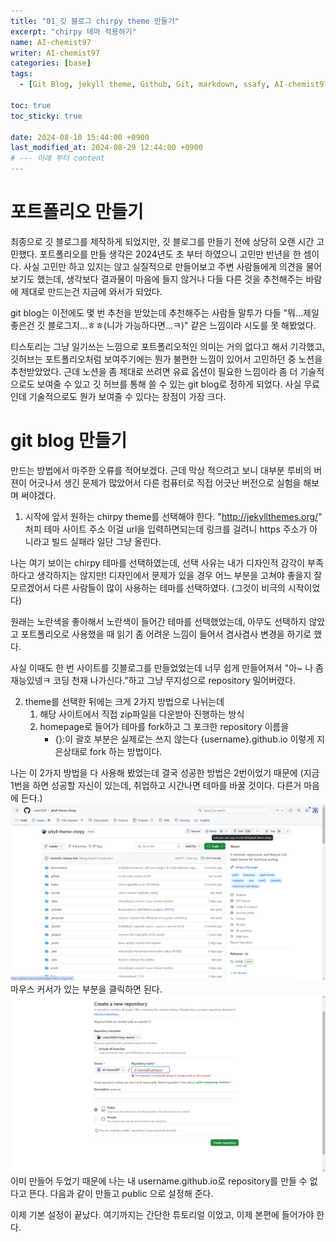 ```yaml
---
title: "01_깃 블로그 chirpy theme 만들기"
excerpt: "chirpy 테마 적용하기"
name: AI-chemist97
writer: AI-chemist97
categories: [base]
tags:
  - [Git Blog, jekyll theme, Github, Git, markdown, ssafy, AI-chemist97]

toc: true
toc_sticky: true

date: 2024-08-10 15:44:00 +0900
last_modified_at: 2024-08-29 12:44:00 +0900
# --- 아래 부터 content
---
```


# 포트폴리오 만들기
최종으로 깃 블로그를 제작하게 되었지만, 깃 블로그를 만들기 전에 상당히 오랜 시간 고민했다. 포트폴리오를 만들 생각은 2024년도 초 부터 하였으니 고민만 반년을 한 셈이다.
사실 고민만 하고 있지는 않고 실질적으로 만들어보고 주변 사람들에게 의견을 물어보기도 했는데, 생각보다 결과물이 마음에 들지 않거나 다들 다른 것을 추천해주는 바람에 제대로 만드는건 지금에 와서가 되었다.

git blog는 이전에도 몇 번 추천을 받았는데 추천해주는 사람들 말투가 다들
"뭐...제일 좋은건 깃 블로그지...ㅎㅎ(니가 가능하다면...ㅋ)" 같은 느낌이라 시도를 못 해봤었다.

티스토리는 그냥 일기쓰는 느낌으로 포트폴리오적인 의미는 거의 없다고 해서 기각했고, 깃허브는 포트폴리오처럼 보여주기에는 뭔가 불편한 느낌이 있어서 고민하던 중 노션을 추천받았었다. 근데 노션을 좀 제대로 쓰려면 유료 옵션이 필요한 느낌이라 좀 더 기술적으로도 보여줄 수 있고 깃 허브를 통해 쓸 수 있는 git blog로 정하게 되었다.
사실 무료인데 기술적으로도 뭔가 보여줄 수 있다는 장점이 가장 크다.

# git blog 만들기
만드는 방법에서 마주한 오류를 적어보겠다.
근데 막상 적으려고 보니 대부분 루비의 버젼이 어긋나서 생긴 문제가 많았어서 다른 컴퓨터로 직접 어긋난 버전으로 실험을 해보며 써야겠다.

1. 시작에 앞서 원하는 chirpy theme를 선택해야 한다.
"http://jekyllthemes.org/"
처피 테마 사이트 주소
이걸 url을 입력하면되는데 링크를 걸려니 https 주소가 아니라고 빌드 실패라 일단 그냥 올린다.

나는 여기 보이는 chirpy 테마를 선택하였는데, 선택 사유는 내가 디자인적 감각이 부족하다고 생각하지는 않지만! 디자인에서 문제가 있을 경우 어느 부분을 고쳐야 좋을지 잘 모르겠어서 다른 사람들이 많이 사용하는 테마를 선택하였다.
(그것이 비극의 시작이었다)

원래는 노란색을 좋아해서 노란색이 들어간 테마를 선택했었는데, 아무도 선택하지 않았고 포트폴리오로 사용했을 때 읽기 좀 어려운 느낌이 들어서 겸사겸사 변경을 하기로 했다.

사실 이때도 한 번 사이트를 깃블로그를 만들었었는데 너무 쉽게 만들어져서 "아~ 나 좀 재능있넹ㅋ 코딩 천재 나가신다."하고 그냥 무지성으로 repository 밀어버렸다.

2. theme를 선택한 뒤에는 크게 2가지 방법으로 나뉘는데 
    1. 해당 사이트에서 직접 zip파일을 다운받아 진행하는 방식
    2. homepage로 들어가 테마를 fork하고 그 포크한 repository 이름을 
        * {}:이 괄호 부분은 실제로는 쓰지 않는다
    {username}.github.io
    이렇게 지은상태로 fork 하는 방법이다.

나는 이 2가지 방법을 다 사용해 봤었는데 결국 성공한 방법은 2번이었기 때문에 (지금 1번을 하면 성공할 자신이 있는데, 취업하고 시간나면 테마를 바꿀 것이다. 다른거 마음에 든다.)
    ![fork](../assets/img/240810/01_fork.png)
    마우스 커서가 있는 부분을 클릭하면 된다.
    ![ropository](../assets/img/240810/02_repo.png)
    이미 만들어 두었기 때문에 나는 내 username.github.io로 repository를 만들 수 없다고 뜬다.
    다음과 같이 만들고 public 으로 설정해 준다.

이제 기본 설정이 끝났다. 여기까지는 간단한 튜토리얼 이었고, 이제 본편에 들어가야 한다.